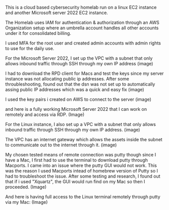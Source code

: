 This is a cloud based cybersecurity homelab run on a linux EC2 instance and another Microsoft server 2022 EC2 instance.

The Homelab uses IAM for authentication & authorization through an AWS Organization setup where an umbrella account handles all other accounts under it for consolidated billing.

I used MFA for the root user and created admin accounts with admin rights to use for the daily use.

For the Microsoft Server 2022, I set up the VPC with a subnet that only allows inbound traffic through SSH through my own IP address
(image)

I had to download the RPD client for Macs and test the keys since my server instance was not allocating public ip addresses. After some throubleshooting, found out that the dsn was not set up to automatically assing public IP addresses which was a quick and easy fix
(image)

I used the key pairs i created on AWS to connect to the server
(image)

and here is a fully working Microsoft Server 2022 that I can work on remotely and access via RDP.
(Image)

For the Linux instance, I also set up a VPC with a subnet that only allows inbound traffic through SSH through my own IP address.
(image)

The VPC has an internet gateway which allows the assets inside the subnet to communicate out to the internet through it.
(image)

My chosen tested means of remote connection was putty though since I have a Mac, I first had to use the terminal to download putty through Macports.
I came into an issue where the putty GUI would not work. This was the reason I used Macports intead of homebrew version of Putty so I had to troubleshoot the issue. After some testing and research, I found out that if i used "Xquartz", the GUI would run find on my Mac so then I proceeded.
(Image)

And here is having full access to the Linux terminal remotely through putty via my Mac:
(Image)

